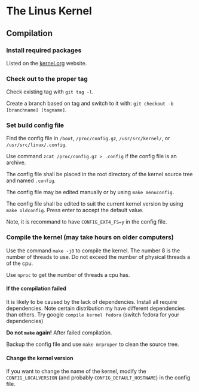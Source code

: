 # The Linus Kernel

## Compilation

### Install required packages

Listed on the [kernel.org](https://www.kernel.org/doc/html/latest/process/changes.html#required-packages) website.

### Check out to the proper tag

Check existing tag with `git tag -l`.

Create a branch based on tag and switch to it with: `git checkout -b [branchname] [tagname]`.

### Set build config file

Find the config file in `/boot`, `/proc/config.gz`, `/usr/src/kernel/`, or `/usr/src/linux/.config`.

Use command `zcat /proc/config.gz > .config` if the config file is an archive.

The config file shall be placed in the root directory of the kernel source tree and named `.config`.

The config file may be edited manually or by using `make menuconfig`. 

The config file shall be edited to suit the current kernel version by using `make oldconfig`. Press enter to accept the default value.

Note, it is recommand to have `CONFIG_EXT4_FS=y` in the config file.

### Compile the kernel (may take hours on older computers)

Use the command `make -j8` to compile the kernel. The number 8 is the number of threads to use. Do not exceed the number of physical threads a of the cpu. 

Use `nproc` to get the number of threads a cpu has.

#### If the compilation failed

It is likely to be caused by the lack of dependencies. Install all require dependencies. Note certain distribution my have different dependencies than others. Try google `compile kernel fedora` (switch fedora for your dependencies)

__Do not `make` again!__ After failed compilation.

Backup the config file and use `make mrproper` to clean the source tree. 

#### Change the kernel version

If you want to change the name of the kernel, modify the `CONFIG_LOCALVERSION` (and probably `CONFIG_DEFAULT_HOSTNAME`) in the config file.

